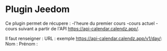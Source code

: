 # Plugin Jeedom

Ce plugin permet de récupere :
-l'heure du premier cours 
-cours actuel 
-cours suivant 
a partir de l'API https://api-calendar.calendz.app/.

Il faut renseigner : 
URL : exemple https://api-calendar.calendz.app/v1/day/:
Nom : 
Prénom : 
